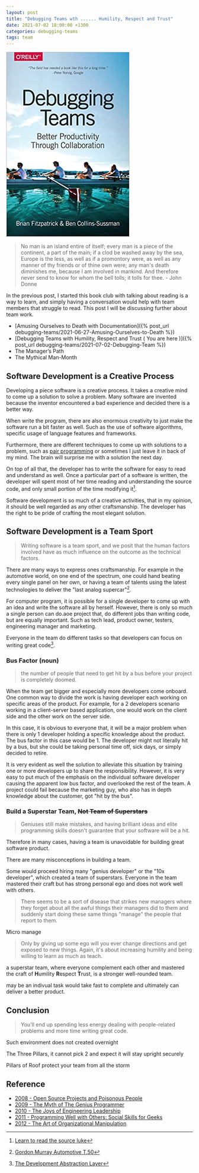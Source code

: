 ```yaml
---
layout: post
title: "Debugging Teams wth ...... Humility, Respect and Trust"
date: 2021-07-02 18:00:00 +1300
categories: debugging-teams
tags: team
---
```


![Debugging-teams](/assets/book/debugging-teams.jpg)

> No man is an island entire of itself;
> every man is a piece of the continent, a part of the main;
> if a clod be washed away by the sea, Europe is the less, as well as if a promontory were, as well as any manner of thy friends or of thine own were;
> any man's death diminishes me, because I am involved in mankind.
> And therefore never send to know for whom the bell tolls; it tolls for thee. - John Donne

In the previous post, I started this book club with talking about reading is a way to learn, and simply having a conversation would help with team members that struggle to read. This post I will be discussing further about team work.

- [Amusing Ourselves to Death with Documentation]({% post_url debugging-teams/2021-06-27-Amusing-Ourselves-to-Death %})
- [Debugging Teams with Humility, Respect and Trust  ( You are here )]({% post_url debugging-teams/2021-07-02-Debugging-Team %})
- The Manager’s Path
- The Mythical Man-Month

## Software Development is a Creative Process

Developing a piece software is a creative process. It takes a creative mind to come up a solution to solve a problem. Many software are invented because the inventor encountered a bad experience and decided there is a better way.

When write the program, there are also enormous creativity to just make the software run a bit faster as well. Such as the use of software algorithms, specific usage of language features and frameworks.

Furthermore, there are different techniques to come up with solutions to a problem, such as [pair programming](https://en.wikipedia.org/wiki/Pair_programming) or sometimes I just leave it in back of my mind. The brain will surprise me with a solution the next day.

On top of all that, the developer has to write the software for easy to read and understand as well. Once a particular part of a software is written, the developer will spent most of her time reading and understanding the source code, and only small portion of the time modifying it[^1].

Software development is so much of a creative activities, that in my opinion, it should be well regarded as any other craftsmanship. The developer has the right to be pride of crafting the most elegant solution.

## Software Development is a Team Sport

> Writing software is a team sport, and we posit that the human factors involved have as much influence on the outcome as the technical factors.

There are many ways to express ones craftsmanship. For example in the automotive world, on one end of the spectrum, one could hand beating every single panel on her own, or having a team of talents using the latest technologies to deliver the "last analog supercar"[^2].

For computer program, it is possible for a single developer to come up with an idea and write the software all by herself. However, there is only so much a single person can do.aoe project that, do different jobs than writing code, but are equally important. Such as tech lead, product owner, testers, engineering manager and marketing.

Everyone in the team do different tasks so that developers can focus on writing great code[^4].

### Bus Factor (noun)

> the number of people that need to get hit by a bus before your project is completely doomed.

When the team get bigger and especially more developers come onboard. One common way to divide the work is having developer each working on specific areas of the product. For example, for a 2 developers scenario working in a client-server based application, one would work on the client side and the other work on the server side.  

In this case, it is obvious to everyone that, it will be a major problem when there is only 1 developer holding a specific knowledge about the product. The bus factor in this case would be 1. The developer might not literally hit by a bus, but she could be taking personal time off, sick days, or simply decided to retire.

It is very evident as well the solution to alleviate this situation by training one or more developers up to share the responsibility. However, it is very easy to put much of the emphasis on the individual software developer causing the apparent low bus factor, and overlooked the rest of the team. A project could fail because the marketing guy, who also has in depth knowledge about the customer, got "hit by the bus".

### Build a Superstar Team, ~~Not Team of Superstars~~

> Geniuses still make mistakes, and having brilliant ideas and elite programming skills doesn't guarantee that your software will be a hit.

Therefore in many cases, having a team is unavoidable for building great software product.

There are many misconceptions in building a team.

Some would proceed hiring many "genius developer" or the "10x developer", which created a team of superstars. Everyone in the team mastered their craft but has strong personal ego and does not work well with others.

> There seems to be a sort of disease that strikes new managers where they forget about all the awful things their managers did to them and suddenly start doing these same things "manage" the people that report to them.

Micro manage

> Only by giving up some ego will you ever change directions and get exposed to new things. Again, it's about increasing humility and being willing to learn as much as teach.

a superstar team, where everyone complement each other and mastered the craft of **H**umility **R**espect **T**rust, is a stronger well-rounded team.

may be an indivual task would take fast to complete and ultimately can deliver a better product.

## Conclusion

> You'll end up spending less energy dealing with people-related problems and more time writing great code.

Such environment does not created overnight

The Three Pillars, it cannot pick 2 and expect it will stay upright securely

Pillars of
Roof
protect your team from all the storm

## Reference

- [2008 - Open Source Projects and Poisonous People](https://youtu.be/-F-3E8pyjFo)
- [2009 - The Myth of The Genius Programmer](https://youtu.be/0SARbwvhupQ)
- [2010 - The Joys of Engineering Leadership](https://youtu.be/skD1fjxSRog)
- [2011 - Programming Well with Others: Social Skills for Geeks](https://youtu.be/q-7l8cnpI4k)
- [2012 - The Art of Organizational Manipulation](https://youtu.be/OTCuYzAw31Y)

[^1]: [Learn to read the source luke](https://blog.codinghorror.com/learn-to-read-the-source-luke/)
[^2]: [Gordon Murray Automotive T.50](https://gordonmurrayautomotive.com/cars/t50)
[^3]: [Software as a Product](https://en.wikipedia.org/wiki/Software_as_a_Product)
[^4]: [The Development Abstraction Layer](https://www.joelonsoftware.com/2006/04/11/the-development-abstraction-layer-2/)

